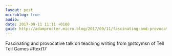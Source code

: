 ```yaml
---
layout: post
microblog: true
audio: 
date: 2017-09-11 11:11 +0100
guid: http://adamprocter.micro.blog/2017/09/11/fascinating-and-provocative.html
---
```

Fascinating and provocative talk on teaching writing from @stcymsn of Tell Tell Games #ftext17
